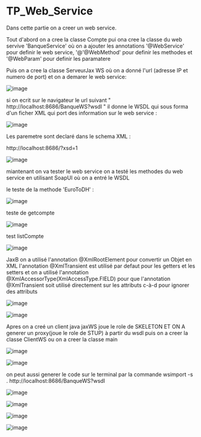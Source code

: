# TP_Web_Service

Dans cette partie on a creer un web service.

Tout d'abord on a cree la classe Compte 
pui ona cree la classe du web servive 'BanqueService' où on a ajouter les annotations  '@WebService' pour definir le web service, '@'@WebMethod' pour definir les methodes et '@WebParam' pour definir les paramatere 

Puis on a cree la classe ServeurJax WS où on a donné l'url (adresse IP et numero de port)
 et on a demarer le web service:
 
![image](https://user-images.githubusercontent.com/84719124/163244495-1d17c1ab-651b-4861-856e-01a347cdc5b4.png)

si on ecrit sur le navigateur le url suivant " http://localhost:8686/BanqueWS?wsdl " il donne le WSDL qui sous forma d'un ficher XML qui port des information sur le web service :

![image](https://user-images.githubusercontent.com/84719124/163244560-90ced091-49b8-48cc-9ce5-a39e732f9ac2.png)

Les paremetre sont declaré dans le schema XML :

 http://localhost:8686/?xsd=1
 
![image](https://user-images.githubusercontent.com/84719124/163244598-6ef2bc59-fdf7-424b-ab62-aef6b33a795c.png)


miantenant on va tester le web service
on a testé les methodes du web service en utilisant SoapUI  où on a entré le WSDL

le teste de la methode 'EuroToDH' :

![image](https://user-images.githubusercontent.com/84719124/163244667-e676ab2d-a356-43d2-b243-5af21bb15ca6.png)


teste de getcompte


![image](https://user-images.githubusercontent.com/84719124/163244725-c7e7fc30-0354-40c9-97e1-9f01929a0a66.png)


test listCompte

![image](https://user-images.githubusercontent.com/84719124/163244872-3baa4d7b-3d00-4b5f-a1fe-565493a60327.png)


JaxB
on a utilisé l'annotation @XmlRootElement pour convertir un Objet en XML
l'annotation @XmlTransient est utilisé par defaut pour les getters et les setters et on a utilisé l'annotation @XmlAccessorType(XmlAccessType.FIELD) pour que l'annotation @XmlTransient soit utilisé directement sur les attributs c-à-d pour ignorer des attributs 


![image](https://user-images.githubusercontent.com/84719124/163244944-a8b3ffbf-55d0-41a9-8af8-1eba082ad49e.png)

![image](https://user-images.githubusercontent.com/84719124/163244963-e9706d10-a226-488a-b5e7-0538caecc336.png)



Apres on a creé un client java
jaxWS joue le role de SKELETON
ET ON A generer un proxy(joue le role de STUP) à  partir du wsdl puis on a creer la classe ClientWS ou on a creer la classe main 


![image](https://user-images.githubusercontent.com/84719124/163245023-5b5a87be-d75d-4380-99ca-06e41a699bde.png)



![image](https://user-images.githubusercontent.com/84719124/163245054-4cc6080f-9350-4535-9af3-53220abe12fd.png)



on peut aussi generer le code sur le terminal par la commande  wsimport -s . http://localhost:8686/BanqueWS?wsdl



![image](https://user-images.githubusercontent.com/84719124/163245111-32e0283f-199a-4fab-b74f-674a6502122c.png)


![image](https://user-images.githubusercontent.com/84719124/163245147-e1a6ac48-25b6-4e00-87ba-56783fa66203.png)

![image](https://user-images.githubusercontent.com/84719124/163245525-a690bee1-bdf5-4bb8-b3ba-e817f5c8031e.png)


![image](https://user-images.githubusercontent.com/84719124/163245178-c439fc3a-8551-4bf0-ab77-a1e31ca80cfa.png)




